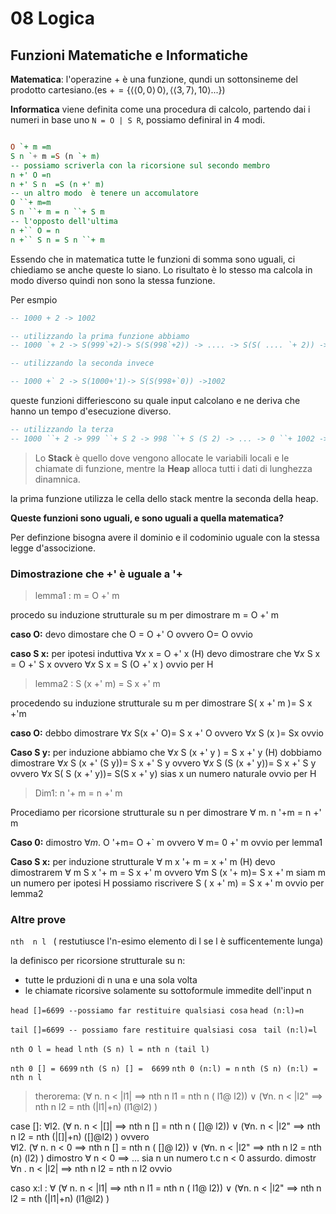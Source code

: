 # 08 Logica


## Funzioni Matematiche e Informatiche

**Matematica**:
l'operazine $+$ è una funzione, qundi un sottonsineme del prodotto cartesiano.(es $+ =\{\langle \langle 0 ,0\rangle\,0 \rangle, \langle \langle 3, 7 \rangle, 10\rangle ...\}$)

**Informatica**
viene definita come una procedura di calcolo, partendo dai i numeri in base uno `N = O | S R`, possiamo definiral in 4 modi.
```haskell

O `+ m =m 
S n `+ m =S (n `+ m)
-- possiamo scriverla con la ricorsione sul secondo membro
n +' O =n
n +' S n  =S (n +' m)
-- un altro modo  è tenere un accomulatore
O ``+ m=m
S n ``+ m = n ``+ S m
-- l'opposto dell'ultima
n +`` O = n
n +`` S n = S n ``+ m
```

Essendo che in matematica tutte le funzioni di somma sono uguali, ci chiediamo se anche queste lo siano.
Lo risultato è lo stesso ma calcola in modo diverso quindi non sono la stessa funzione.

Per esmpio
```haskell
-- 1000 + 2 -> 1002

-- utilizzando la prima funzione abbiamo
-- 1000 `+ 2 -> S(999`+2)-> S(S(998`+2)) -> .... -> S(S( .... `+ 2)) ->1002

-- utilizzando la seconda invece

-- 1000 +` 2 -> S(1000+'1)-> S(S(998+`0)) ->1002
```

queste funzioni differiescono su quale input calcolano e ne deriva che hanno un tempo d'esecuzione diverso.

```haskell
-- utilizzando la terza
-- 1000 ``+ 2 -> 999 ``+ S 2 -> 998 ``+ S (S 2) -> ... -> 0 ``+ 1002 -> 1002

```

> Lo **Stack** è quello dove vengono allocate le variabili locali e le chiamate di funzione, mentre la **Heap** alloca tutti i dati di lunghezza dinamnica.

la prima funzione utilizza le cella dello stack mentre la seconda della heap.

**Queste funzioni sono uguali, e sono uguali a quella matematica?**

Per definzione bisogna avere il dominio e il codominio uguale con la stessa legge d'associzione.

### Dimostrazione  che +' è uguale a '+

> lemma1 : m = O +' m

procedo su induzione strutturale  su m per dimostrare m = O +' m

**caso O:**
    devo dimostare che O = O +' O
    ovvero  O= O
    ovvio


**caso S x:**
    per ipotesi induttiva $\forall x$ x = O +' x (H)
    devo dimostrare che $\forall x$ S x = O +' S x
    ovvero $\forall x$ S x = S (O +'  x )
    ovvio per H


> lemma2 : S (x +' m) = S x +' m

procedendo su induzione strutturale su m per dimostrare S( x +' m )= S x +'m 

**caso O:**
    debbo dimostrare $\forall x$ S(x +' O)= S x +' O
    ovvero $\forall x$ S (x )= Sx
    ovvio
    
**Caso S y:**
    per induzione abbiamo che $\forall x$ S (x +' y ) = S x +' y (H)
    dobbiamo dimostrare $\forall x$ S (x +' (S y))= S x +' S y
    ovvero $\forall x$ S (S (x +'  y))= S x +' S y
    ovvero  $\forall x$ S( S (x +' y))= S(S x +' y) 
    sias x un numero naturale
    ovvio per H


> Dim1: n '+ m = n +'  m

Procediamo per ricorsione strutturale su n  per dimostrare $\forall$ m. n '+m = n +' m

**Caso 0:**
    dimostro  $\forall m.$ O '+m= O +` m
    ovvero     $\forall$ m= 0 +' m
    ovvio per lemma1


**Caso S x:**
   per induzione strutturale $\forall$ m x '+ m = x +' m (H)
   devo dimostrarem $\forall$ m S x '+ m = S x +' m 
   ovvero  $\forall$m S (x '+ m)= S x +' m
   siam m un numero per ipotesi H possiamo riscrivere
   S ( x +' m) = S x +' m
   ovvio per lemma2


### Altre prove


`nth  n l ` ( restutiusce  l'n-esimo elemento di l se l è sufficentemente lunga)


la definisco per ricorsione strutturale su n:
- tutte le prduzioni di n una e una sola volta
- le chiamate ricorsive solamente su sottoformule immedite dell'input n


`head []=6699 --possiamo far restituire qualsiasi cosa`
`head (n:l)=n`

`tail []=6699 -- possiamo fare restituire qualsiasi cosa `
`tail (n:l)=l`

`nth O l = head l` 
`nth (S n) l = nth n (tail l)` 

`nth 0 [] = 6699`
`nth (S n) [] =  6699`
`nth 0 (n:l) = n`
`nth (S n) (n:l) = nth n l` 

> therorema:
> ($\forall$ n. n < |l1| $\implies$ nth n l1 = nth n ( l1@ l2)) $\vee$
>  ($\forall$n. n  < |l2" $\implies$ nth n l2 = nth (|l1|+n)  (l1@l2)  )


case []:
    $\forall$l2. ($\forall$ n. n < |[]| $\implies$ nth n [] = nth n ( []@ l2)) $\vee$
  ($\forall$n. n  < |l2" $\implies$ nth n l2 = nth (|[]|+n)  ([]@l2)  )
	 ovvero  
    $\forall$l2. ($\forall$ n. n < 0 $\implies$ nth n [] = nth n ( []@ l2)) $\vee$
  ($\forall$n. n  < |l2" $\implies$ nth n l2 = nth (n)  (l2)  )
    dimostro $\forall$ n < 0 $\implies$ ...
        sia n un numero t.c n < 0 
        assurdo.
    dimostr $\forall$n . n < |l2| $\implies$ nth n l2 = nth n l2
        ovvio
        
caso x:l :
    $\forall$ ($\forall$ n. n < |l1| $\implies$ nth n l1 = nth n ( l1@ l2)) $\vee$
    ($\forall$n. n  < |l2" $\implies$ nth n l2 = nth (|l1|+n)  (l1@l2)  )